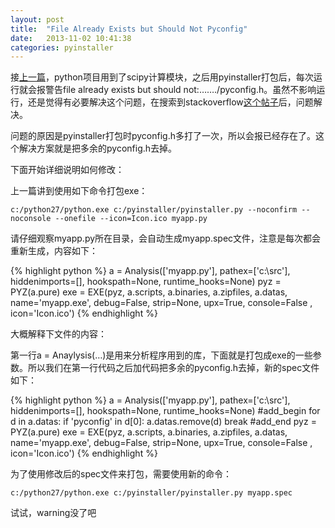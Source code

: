 ```yaml
---
layout: post
title:  "File Already Exists but Should Not Pyconfig"
date:   2013-11-02 10:41:38
categories: pyinstaller
---
```

接[上一篇](http://ldehai.com/blog/2013/09/22/pyinstaller-matplotlib/)，python项目用到了scipy计算模块，之后用pyinstaller打包后，每次运行就会报警告file already exists but should not:&hellip;&hellip;./pyconfig.h。虽然不影响运行，还是觉得有必要解决这个问题，在搜索到stackoverflow[这个帖子](http://stackoverflow.com/questions/19055089/pyinstaller-onefile-warning-pyconfig-h-when-importing-scipy-or-scipy-signal)后，问题解决。
<!--more-->
问题的原因是pyinstaller打包时pyconfig.h多打了一次，所以会报已经存在了。这个解决方案就是把多余的pyconfig.h去掉。

下面开始详细说明如何修改：

上一篇讲到使用如下命令打包exe：

    c:/python27/python.exe c:/pyinstaller/pyinstaller.py --noconfirm --noconsole --onefile --icon=Icon.ico myapp.py

请仔细观察myapp.py所在目录，会自动生成myapp.spec文件，注意是每次都会重新生成，内容如下：

{% highlight python %}
a = Analysis(['myapp.py'],
         pathex=['c:\\src'],
         hiddenimports=[],
         hookspath=None,
         runtime_hooks=None)
pyz = PYZ(a.pure)
exe = EXE(pyz,
      a.scripts,
      a.binaries,
      a.zipfiles,
      a.datas,
      name='myapp.exe',
      debug=False,
      strip=None,
      upx=True,
      console=False , icon='Icon.ico')
{% endhighlight %}

大概解释下文件的内容：

第一行a = Anaylysis(&hellip;)是用来分析程序用到的库，下面就是打包成exe的一些参数。所以我们在第一行代码之后加代码把多余的pyconfig.h去掉，新的spec文件如下：

{% highlight python %}
a = Analysis(['myapp.py'],
         pathex=['c:\\src'],
         hiddenimports=[],
         hookspath=None,
         runtime_hooks=None)
#add_begin
for d in a.datas:
    if 'pyconfig' in d[0]:
        a.datas.remove(d)
        break
#add_end
pyz = PYZ(a.pure)
exe = EXE(pyz,
      a.scripts,
      a.binaries,
      a.zipfiles,
      a.datas,
      name='myapp.exe',
      debug=False,
      strip=None,
      upx=True,
      console=False , icon='Icon.ico')
{% endhighlight %}

为了使用修改后的spec文件来打包，需要使用新的命令：

    c:/python27/python.exe c:/pyinstaller/pyinstaller.py myapp.spec

试试，warning没了吧
